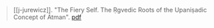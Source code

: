 > [[j-jurewicz]]. "The Fiery Self. The Ṛgvedic Roots of the Upaniṣadic Concept of Ātman". [pdf](a/j-jurewicz2007.pdf)